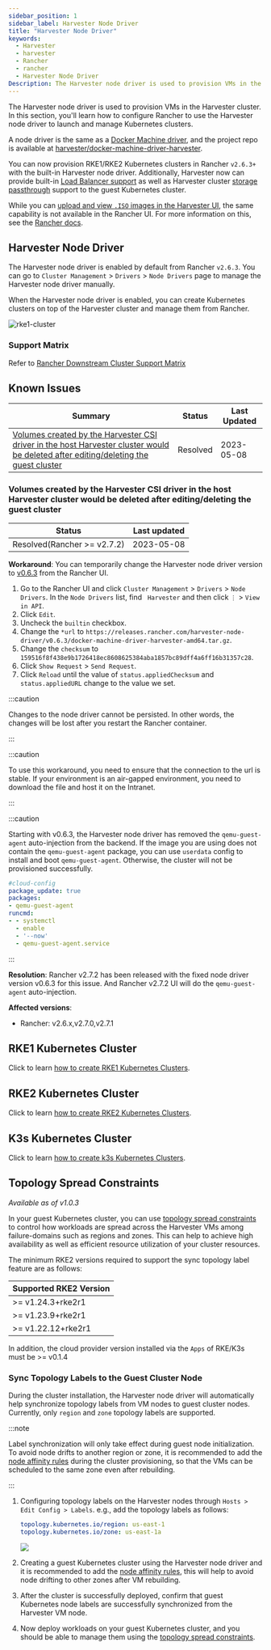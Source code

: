 ```yaml
---
sidebar_position: 1
sidebar_label: Harvester Node Driver
title: "Harvester Node Driver"
keywords:
  - Harvester
  - harvester
  - Rancher
  - rancher
  - Harvester Node Driver
Description: The Harvester node driver is used to provision VMs in the Harvester cluster. In this section, you'll learn how to configure Rancher to use the Harvester node driver to launch and manage Kubernetes clusters.
---
```


The Harvester node driver is used to provision VMs in the Harvester cluster. In this section, you'll learn how to configure Rancher to use the Harvester node driver to launch and manage Kubernetes clusters.

A node driver is the same as a [Docker Machine driver](https://docs.docker.com/machine/), and the project repo is available at [harvester/docker-machine-driver-harvester](https://github.com/harvester/docker-machine-driver-harvester).

You can now provision RKE1/RKE2 Kubernetes clusters in Rancher `v2.6.3+` with the built-in Harvester node driver. 
Additionally, Harvester now can provide built-in [Load Balancer support](../cloud-provider.md) as well as Harvester cluster [storage passthrough](../csi-driver.md) support to the guest Kubernetes cluster.

While you can [upload and view `.ISO` images in the Harvester UI](../../upload-image.md#upload-images-via-local-file), the same capability is not available in the Rancher UI. For more information on this, see the [Rancher docs](https://rancher.com/docs/rancher/v2.6/en/virtualization-admin/#harvester-node-driver).

## Harvester Node Driver

The Harvester node driver is enabled by default from Rancher `v2.6.3`. You can go to `Cluster Management` > `Drivers` > `Node Drivers` page to manage the Harvester node driver manually.

When the Harvester node driver is enabled, you can create Kubernetes clusters on top of the Harvester cluster and manage them from Rancher.

![rke1-cluster](/img/v1.2/rancher/rke1-node-driver.png)

### Support Matrix
Refer to [Rancher Downstream Cluster Support Matrix](https://www.suse.com/suse-rancher/support-matrix/all-supported-versions/rancher-v2-6-9)

## Known Issues

| Summary                                                                                                                                                                                   | Status    | Last Updated |
|-------------------------------------------------------------------------------------------------------------------------------------------------------------------------------------------|-----------|--------------|
| [Volumes created by the Harvester CSI driver in the host Harvester cluster would be deleted after editing/deleting the guest cluster](https://github.com/harvester/harvester/issues/3272) | Resolved | 2023-05-08   |

### Volumes created by the Harvester CSI driver in the host Harvester cluster would be deleted after editing/deleting the guest cluster
| Status    | Last updated |
|-----------|--------------|
| Resolved(Rancher >= v2.7.2)  | 2023-05-08   |

**Workaround**: You can temporarily change the Harvester node driver version to [v0.6.3](https://github.com/harvester/docker-machine-driver-harvester/releases/tag/v0.6.3) from the Rancher UI.
1. Go to the Rancher UI and click `Cluster Management` > `Drivers` > `Node Drivers`. In the `Node Drivers` list, find ` Harvester` and then click `⋮`  > `View in API`.
2. Click `Edit`.
3. Uncheck the `builtin` checkbox.
4. Change the `*url` to `https://releases.rancher.com/harvester-node-driver/v0.6.3/docker-machine-driver-harvester-amd64.tar.gz`.
5. Change the `checksum` to `159516f8f438e9b1726418ec8608625384aba1857bc89dff4a6ff16b31357c28`.
6. Click `Show Request` > `Send Request`.
7. Click `Reload` until the value of `status.appliedChecksum` and `status.appliedURL` change to the value we set.

:::caution

Changes to the node driver cannot be persisted. In other words, the changes will be lost after you restart the Rancher container.

:::

:::caution

To use this workaround, you need to ensure that the connection to the url is stable.
If your environment is an air-gapped environment, you need to download the file and host it on the Intranet.

:::

:::caution

Starting with v0.6.3, the Harvester node driver has removed the `qemu-guest-agent` auto-injection from the backend. If the image you are using does not contain the `qemu-guest-agent` package, you can use `userdata` config to install and boot `qemu-guest-agent`. Otherwise, the cluster will not be provisioned successfully.
```yaml
#cloud-config
package_update: true
packages:
- qemu-guest-agent
runcmd:
- - systemctl
  - enable
  - '--now'
  - qemu-guest-agent.service
```

:::

**Resolution**: Rancher v2.7.2 has been released with the fixed node driver version v0.6.3 for this issue. And Rancher v2.7.2 UI will do the `qemu-guest-agent` auto-injection.

**Affected versions**:
- Rancher: v2.6.x,v2.7.0,v2.7.1

## RKE1 Kubernetes Cluster
Click to learn [how to create RKE1 Kubernetes Clusters](./rke1-cluster.md).

## RKE2 Kubernetes Cluster
Click to learn [how to create RKE2 Kubernetes Clusters](./rke2-cluster.md).

## K3s Kubernetes Cluster
Click to learn [how to create k3s Kubernetes Clusters](./k3s-cluster.md).


## Topology Spread Constraints

_Available as of v1.0.3_

In your guest Kubernetes cluster, you can use [topology spread constraints](https://kubernetes.io/docs/concepts/scheduling-eviction/topology-spread-constraints/) to control how workloads are spread across the Harvester VMs among failure-domains such as regions and zones. This can help to achieve high availability as well as efficient resource utilization of your cluster resources.

The minimum RKE2 versions required to support the sync topology label feature are as follows:

| Supported RKE2 Version |
| :--|
| \>=  v1.24.3+rke2r1 |
| \>=  v1.23.9+rke2r1 |
| \>=  v1.22.12+rke2r1 |

In addition, the cloud provider version installed via the `Apps` of RKE/K3s must be >= v0.1.4

### Sync Topology Labels to the Guest Cluster Node

During the cluster installation, the Harvester node driver will automatically help synchronize topology labels from VM nodes to guest cluster nodes. Currently, only `region` and `zone` topology labels are supported.

:::note

Label synchronization will only take effect during guest node initialization. To avoid node drifts to another region or zone, it is recommended to add the [node affinity rules](./rke2-cluster.md#add-node-affinity) during the cluster provisioning, so that the VMs can be scheduled to the same zone even after rebuilding.

:::

1. Configuring topology labels on the Harvester nodes through `Hosts > Edit Config > Labels`. e.g., add the topology labels as follows:
   ```yaml
   topology.kubernetes.io/region: us-east-1
   topology.kubernetes.io/zone: us-east-1a
   ```
   ![](/img/v1.2/rancher/node-add-affinity-labels.png)

1. Creating a guest Kubernetes cluster using the Harvester node driver and it is recommended to add the [node affinity rules](./rke2-cluster.md#add-node-affinity), this will help to avoid node drifting to other zones after VM rebuilding.

1. After the cluster is successfully deployed, confirm that guest Kubernetes node labels are successfully synchronized from the Harvester VM node.

1. Now deploy workloads on your guest Kubernetes cluster, and you should be able to manage them using the [topology spread constraints](https://kubernetes.io/docs/concepts/scheduling-eviction/topology-spread-constraints/).
